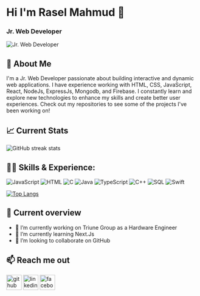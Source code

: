 # Hi I'm Rasel Mahmud 👋
### Jr. Web Developer 
![Jr. Web Developer ](https://media.licdn.com/dms/image/D5616AQGeLvW__SgBXA/profile-displaybackgroundimage-shrink_350_1400/0/1719915067924?e=1725494400&v=beta&t=Fg6dVPsFy-WQ5qAl6X1k8qAVxW9lEoShSr66vvxZzcA)


## 🚀 About Me
I'm a Jr. Web Developer passionate about building interactive and dynamic web applications. I have experience working with HTML, CSS, JavaScript,  React, NodeJs, ExpressJs, Mongodb, and Firebase. I constantly learn and explore new technologies to enhance my skills and create better user experiences. Check out my repositories to see some of the projects I've been working on!


## :chart_with_upwards_trend: Current Stats
![GitHub streak stats](https://streak-stats.demolab.com/?user=/Rasel9360)


## 👨‍💻 Skills & Experience:  
![JavaScript](https://img.shields.io/badge/-JavaScript-000?&logo=JavaScript)
![HTML](https://img.shields.io/badge/-HTML-000?&logo=JavaScript)
![C](https://img.shields.io/badge/-C-000?&logo=C)
![Java](https://img.shields.io/badge/-Java-000?&logo=Java&logoColor=007396)
![TypeScript](https://img.shields.io/badge/-TypeScript-000?&logo=TypeScript)
![C++](https://img.shields.io/badge/-C++-000?&logo=c%2b%2b&logoColor=00599C)
![SQL](https://img.shields.io/badge/-SQL-000?&logo=MySQL)
![Swift](https://img.shields.io/badge/-Swift-000?&logo=Swift)

[![Top Langs](https://github-readme-stats.vercel.app/api/top-langs/?username=Rasel9360)](https://github.com/anuraghazra/github-readme-stats)


## :eyes: Current overview
- 🔭 I’m currently working on Triune Group as a Hardware Engineer 
- 🌱 I’m currently learning Next.Js 
- 👯 I’m looking to collaborate on GitHub

  
## :mailbox: Reach me out
[<img src='https://cdn.jsdelivr.net/npm/simple-icons@3.0.1/icons/github.svg' alt='github' height='40'>](https://github.com//Rasel9360)  [<img src='https://cdn.jsdelivr.net/npm/simple-icons@3.0.1/icons/linkedin.svg' alt='linkedin' height='40'>](https://www.linkedin.com/in/Rasel9360/)  [<img src='https://cdn.jsdelivr.net/npm/simple-icons@3.0.1/icons/facebook.svg' alt='facebook' height='40'>](https://www.facebook.com/Rasel9360) 

  

